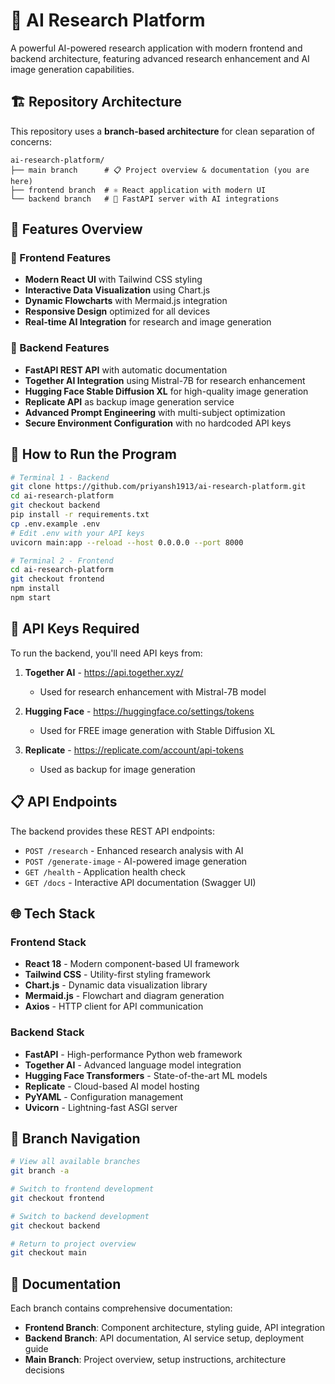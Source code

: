 # 🔬 AI Research Platform

A powerful AI-powered research application with modern frontend and backend architecture, featuring advanced research enhancement and AI image generation capabilities.

## 🏗️ Repository Architecture

This repository uses a **branch-based architecture** for clean separation of concerns:

```
ai-research-platform/
├── main branch      # 📋 Project overview & documentation (you are here)
├── frontend branch  # ⚛️ React application with modern UI
└── backend branch   # 🚀 FastAPI server with AI integrations
```

## 🌟 Features Overview

### 🎨 Frontend Features
- **Modern React UI** with Tailwind CSS styling
- **Interactive Data Visualization** using Chart.js
- **Dynamic Flowcharts** with Mermaid.js integration
- **Responsive Design** optimized for all devices
- **Real-time AI Integration** for research and image generation

### 🤖 Backend Features
- **FastAPI REST API** with automatic documentation
- **Together AI Integration** using Mistral-7B for research enhancement
- **Hugging Face Stable Diffusion XL** for high-quality image generation
- **Replicate API** as backup image generation service
- **Advanced Prompt Engineering** with multi-subject optimization
- **Secure Environment Configuration** with no hardcoded API keys

## 🚀 How to Run the Program

```bash
# Terminal 1 - Backend
git clone https://github.com/priyansh1913/ai-research-platform.git
cd ai-research-platform
git checkout backend
pip install -r requirements.txt
cp .env.example .env
# Edit .env with your API keys
uvicorn main:app --reload --host 0.0.0.0 --port 8000

# Terminal 2 - Frontend  
cd ai-research-platform
git checkout frontend
npm install
npm start
```

## 🔑 API Keys Required

To run the backend, you'll need API keys from:

1. **Together AI** - https://api.together.xyz/
   - Used for research enhancement with Mistral-7B model
   
2. **Hugging Face** - https://huggingface.co/settings/tokens  
   - Used for FREE image generation with Stable Diffusion XL
   
3. **Replicate** - https://replicate.com/account/api-tokens
   - Used as backup for image generation

## 📋 API Endpoints

The backend provides these REST API endpoints:

- `POST /research` - Enhanced research analysis with AI
- `POST /generate-image` - AI-powered image generation
- `GET /health` - Application health check
- `GET /docs` - Interactive API documentation (Swagger UI)

## 🌐 Tech Stack

### Frontend Stack
- **React 18** - Modern component-based UI framework
- **Tailwind CSS** - Utility-first styling framework  
- **Chart.js** - Dynamic data visualization library
- **Mermaid.js** - Flowchart and diagram generation
- **Axios** - HTTP client for API communication

### Backend Stack
- **FastAPI** - High-performance Python web framework
- **Together AI** - Advanced language model integration
- **Hugging Face Transformers** - State-of-the-art ML models
- **Replicate** - Cloud-based AI model hosting
- **PyYAML** - Configuration management
- **Uvicorn** - Lightning-fast ASGI server

## 📂 Branch Navigation

```bash
# View all available branches
git branch -a

# Switch to frontend development
git checkout frontend

# Switch to backend development  
git checkout backend

# Return to project overview
git checkout main
```

## 📖 Documentation

Each branch contains comprehensive documentation:

- **Frontend Branch**: Component architecture, styling guide, API integration
- **Backend Branch**: API documentation, AI service setup, deployment guide
- **Main Branch**: Project overview, setup instructions, architecture decisions




